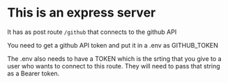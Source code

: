 # This is an express server

It has as post route ```/github``` that connects to the github API

You need to get a github API token and put it in a .env as GITHUB_TOKEN

The .env also needs to have a TOKEN which is the srting that you give to a user who wants to connect to this route. 
They will need to pass that string as a Bearer token. 

